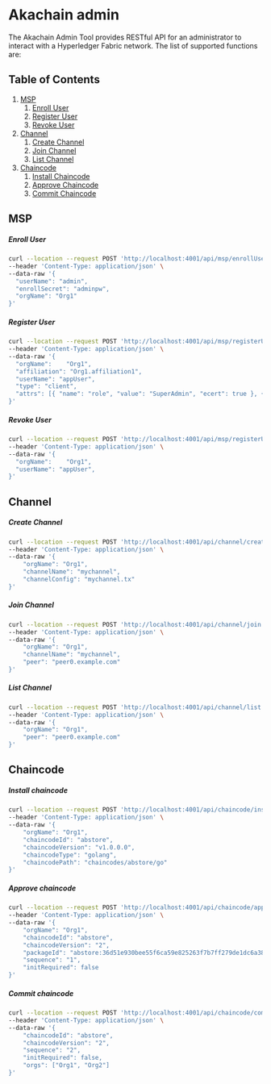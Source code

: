 # Akachain admin

The Akachain Admin Tool provides RESTful API for an administrator to interact with a Hyperledger Fabric network. The list of supported functions are:

## Table of Contents
1. [MSP](#msp)
    1. [Enroll User](#enroll-user)
    2. [Register User](#register-user)
    3. [Revoke User](#revoke-user)
2. [Channel](#channel)
    1. [Create Channel](#create-channel)
    2. [Join Channel](#join-channel)
    3. [List Channel](#list-channel)
3. [Chaincode](#chaincode)
    1. [Install Chaincode](#install-chaincode)
    2. [Approve Chaincode](#approve-chaincode)
    3. [Commit Chaincode](#commit-chaincode)

## MSP

##### Enroll User
```bash
curl --location --request POST 'http://localhost:4001/api/msp/enrollUser' \
--header 'Content-Type: application/json' \
--data-raw '{
  "userName": "admin",
  "enrollSecret": "adminpw",
  "orgName": "Org1"
}'
```

##### Register User
```bash
curl --location --request POST 'http://localhost:4001/api/msp/registerUser' \
--header 'Content-Type: application/json' \
--data-raw '{
  "orgName": 	"Org1",
  "affiliation": "Org1.affiliation1",
  "userName": "appUser",
  "type": "client",
  "attrs": [{ "name": "role", "value": "SuperAdmin", "ecert": true }, {...}]
}'
```

##### Revoke User
```bash
curl --location --request POST 'http://localhost:4001/api/msp/registerUser' \
--header 'Content-Type: application/json' \
--data-raw '{
  "orgName": 	"Org1",
  "userName": "appUser",
}'
```

## Channel
##### Create Channel
```bash
curl --location --request POST 'http://localhost:4001/api/channel/create' \
--header 'Content-Type: application/json' \
--data-raw '{
    "orgName": "Org1",
	"channelName": "mychannel",
	"channelConfig": "mychannel.tx"
}'
```

##### Join Channel
```bash
curl --location --request POST 'http://localhost:4001/api/channel/join' \
--header 'Content-Type: application/json' \
--data-raw '{
    "orgName": "Org1",
	"channelName": "mychannel",
	"peer": "peer0.example.com"
}'
```

##### List Channel
```bash
curl --location --request POST 'http://localhost:4001/api/channel/list' \
--header 'Content-Type: application/json' \
--data-raw '{
    "orgName": "Org1",
	"peer": "peer0.example.com"
}'
```

## Chaincode

##### Install chaincode
```bash
curl --location --request POST 'http://localhost:4001/api/chaincode/install' \
--header 'Content-Type: application/json' \
--data-raw '{
    "orgName": "Org1",
    "chaincodeId": "abstore",
    "chaincodeVersion": "v1.0.0.0",
    "chaincodeType": "golang",
    "chaincodePath": "chaincodes/abstore/go"
}'
```

##### Approve chaincode
```bash
curl --location --request POST 'http://localhost:4001/api/chaincode/approve' \
--header 'Content-Type: application/json' \
--data-raw '{
    "orgName": "Org1",
    "chaincodeId": "abstore",
    "chaincodeVersion": "2",
    "packageId": "abstore:36d51e930bee55f6ca59e825263f7b7ff279de1dc6a3884f3d3876c658c114e9",
    "sequence": "1",
    "initRequired": false
}'
```

##### Commit chaincode
```bash
curl --location --request POST 'http://localhost:4001/api/chaincode/commit' \
--header 'Content-Type: application/json' \
--data-raw '{
    "chaincodeId": "abstore",
    "chaincodeVersion": "2",
    "sequence": "2",
    "initRequired": false,
    "orgs": ["Org1", "Org2"]
}'
```